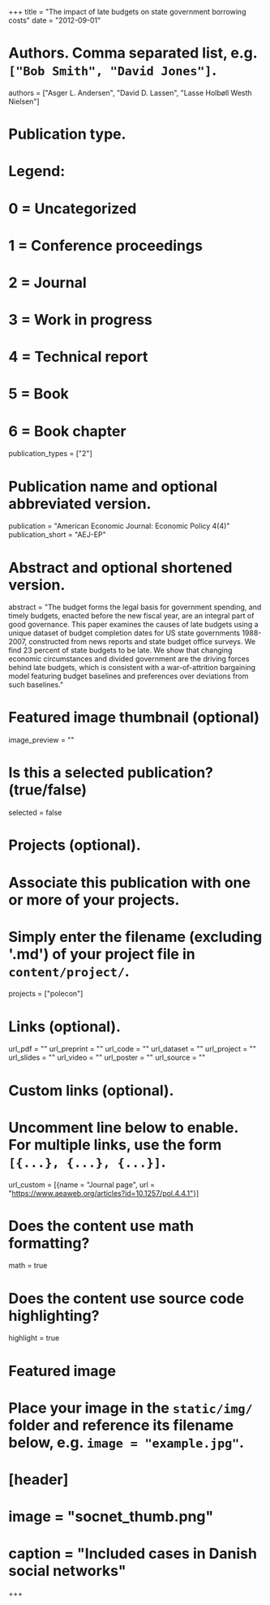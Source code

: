 +++
title = "The impact of late budgets on state government borrowing costs"
date = "2012-09-01"

# Authors. Comma separated list, e.g. `["Bob Smith", "David Jones"]`.
authors = ["Asger L. Andersen", "David D. Lassen", "Lasse Holbøll Westh Nielsen"]

# Publication type.
# Legend:
# 0 = Uncategorized
# 1 = Conference proceedings
# 2 = Journal
# 3 = Work in progress
# 4 = Technical report
# 5 = Book
# 6 = Book chapter
publication_types = ["2"]

# Publication name and optional abbreviated version.
publication = "American Economic Journal: Economic Policy 4(4)"
publication_short = "AEJ-EP"

# Abstract and optional shortened version.
abstract = "The budget forms the legal basis for government spending, and timely budgets, enacted before the new fiscal year, are an integral part of good governance. This paper examines the causes of late budgets using a unique dataset of budget completion dates for US state governments 1988-2007, constructed from news reports and state budget office surveys. We find 23 percent of state budgets to be late. We show that changing economic circumstances and divided government are the driving forces behind late budgets, which is consistent with a war-of-attrition bargaining model featuring budget baselines and preferences over deviations from such baselines."

# Featured image thumbnail (optional)
image_preview = ""

# Is this a selected publication? (true/false)
selected = false

# Projects (optional).
#   Associate this publication with one or more of your projects.
#   Simply enter the filename (excluding '.md') of your project file in `content/project/`.
projects = ["polecon"]

# Links (optional).
url_pdf = ""
url_preprint = ""
url_code = ""
url_dataset = ""
url_project = ""
url_slides = ""
url_video = ""
url_poster = ""
url_source = ""

# Custom links (optional).
#   Uncomment line below to enable. For multiple links, use the form `[{...}, {...}, {...}]`.
url_custom = [{name = "Journal page", url = "https://www.aeaweb.org/articles?id=10.1257/pol.4.4.1"}]

# Does the content use math formatting?
math = true

# Does the content use source code highlighting?
highlight = true

# Featured image
# Place your image in the `static/img/` folder and reference its filename below, e.g. `image = "example.jpg"`.
# [header]
# image = "socnet_thumb.png"
# caption = "Included cases in Danish social networks"

+++
